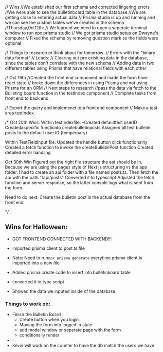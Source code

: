 // Wins
//We established our first schema and corrected lingering errors
//We were able to see the bulletinboard table in the database
//We are getting close to entering actual data
// Prisma studio is up and running and we can see the custom tables we've created in the schema
//Thursday,0ct12th:
// We learned we need to open a seperate terminal window to run npx prisma studio
// We got prisma studio setup on Dwayne's computer
// Fixed the schema by removing question mark so the fields were optional

// Things to research or think about for tomorrow:
// Errors with the "binary data format"
// Leads:
// Clearing out pre exisiting data in the database, since the tables don't correlate with the new schema
// Adding data in two different tables using Prisma that have relational fields with each other

// Oct 19th
//Created the front end component and made the form have react state
// broke down the differences in using Prisma and not using Prisma for an ORM
// Next steps to research
//pass the data via fetch to the Bulleting board function in the testIndex component
// Complete tasks from front end to back end.

// Export the query and implemenet to a front end component
// Make a test area testIndex

/* Oct 20th Wins:
Within testIndexfile:
-Created defaulttest userID
Createdaspecific functionto createbulletinposts
Assigned all test bulletin posts to the default user ID (temperoary)

Within TestFieldInput file:
 Updated the handle button click functionality
Created a fetch function to invoke the createBulletinPost function
Created detailed error handling

Oct 30th Win
Figured out the right file structure the api should be in.
Because we are using the pages style of Next js structuring vs the app folder.
I had to create an api folder with a file named posts.ts.
Then fetch the api with the path "/api/posts"
Converted it to typescript
Adjusted the fetch function and server response, so the latter console logs what is sent from the form.

Need to do next:
Create the bulletin post in the actual database from the front end

*/

## Wins for Halloween:
- GOT FRONTEND CONNECTED WITH BACKEND!!!
- Imported prisma client to post.ts file
- Note: Need to run```npx prisma generate``` everytime prisma client is imported into a new file

- Added prisma create code to insert into bulletinboard table
- converted it to type script
- Showed the data we inputed inside of the database

### Things to work on:
- Finish the Bulletin Board
  - Create button when you login
  - Moving the form into logged in state
  - add modal window or seperate page with the form
  - conditionally render
-
- Kevin will work on the counter to have the db match the users we have

